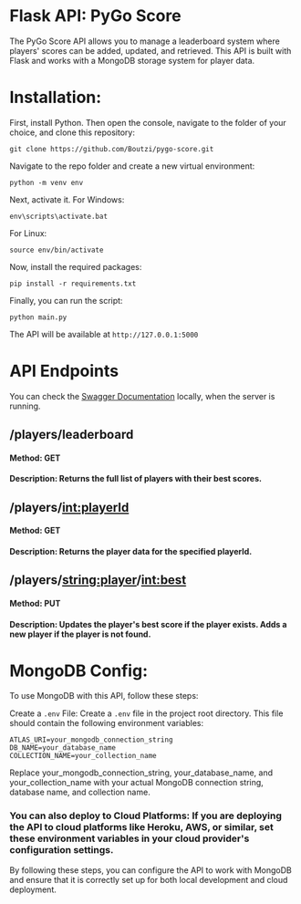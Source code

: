 # Flask API: PyGo Score

The PyGo Score API allows you to manage a leaderboard system where players' scores can be added, updated, and retrieved. This API is built with Flask and works with a MongoDB storage system for player data.

# Installation:
First, install Python.
Then open the console, navigate to the folder of your choice, and clone this repository:

```
git clone https://github.com/Boutzi/pygo-score.git
```
Navigate to the repo folder and create a new virtual environment:
```
python -m venv env
```
Next, activate it.
For Windows:
```
env\scripts\activate.bat
```
For Linux:
```
source env/bin/activate
```
Now, install the required packages:
```
pip install -r requirements.txt
```
Finally, you can run the script:
```
python main.py
```
The API will be available at ```http://127.0.0.1:5000```

# API Endpoints
You can check the [Swagger Documentation](http://127.0.0.1:5000/) locally, when the server is running.

## /players/leaderboard
#### Method: GET
#### Description: Returns the full list of players with their best scores.

## /players/<int:playerId>
#### Method: GET
#### Description: Returns the player data for the specified playerId.

## /players/<string:player>/<int:best>
#### Method: PUT
#### Description: Updates the player's best score if the player exists. Adds a new player if the player is not found.

# MongoDB Config:
To use MongoDB with this API, follow these steps:

Create a ```.env``` File: Create a ```.env``` file in the project root directory. This file should contain the following environment variables:

```
ATLAS_URI=your_mongodb_connection_string
DB_NAME=your_database_name
COLLECTION_NAME=your_collection_name
```
Replace your_mongodb_connection_string, your_database_name, and your_collection_name with your actual MongoDB connection string, database name, and collection name.

### You can also deploy to Cloud Platforms: If you are deploying the API to cloud platforms like Heroku, AWS, or similar, set these environment variables in your cloud provider's configuration settings.

By following these steps, you can configure the API to work with MongoDB and ensure that it is correctly set up for both local development and cloud deployment.
